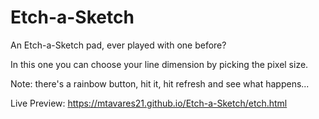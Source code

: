 # Etch-a-Sketch

An Etch-a-Sketch pad, ever played with one before?

In this one you can choose your line dimension by picking the pixel size.

Note: there's a rainbow button, hit it, hit refresh and see what happens...

Live Preview: https://mtavares21.github.io/Etch-a-Sketch/etch.html

